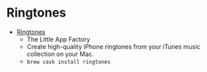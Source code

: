 # Ringtones
- [Ringtones](http://thelittleappfactory.com/ringtones/)
  -  The Little App Factory
  - Create high-quality iPhone ringtones from your iTunes music collection on your Mac.
  - `brew cask install ringtones`
